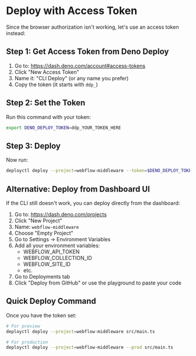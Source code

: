 # Deploy with Access Token

Since the browser authorization isn't working, let's use an access token instead:

## Step 1: Get Access Token from Deno Deploy

1. Go to: https://dash.deno.com/account#access-tokens
2. Click "New Access Token"
3. Name it: "CLI Deploy" (or any name you prefer)
4. Copy the token (it starts with `ddp_`)

## Step 2: Set the Token

Run this command with your token:
```bash
export DENO_DEPLOY_TOKEN=ddp_YOUR_TOKEN_HERE
```

## Step 3: Deploy

Now run:
```bash
deployctl deploy --project=webflow-middleware --token=$DENO_DEPLOY_TOKEN src/main.ts
```

## Alternative: Deploy from Dashboard UI

If the CLI still doesn't work, you can deploy directly from the dashboard:

1. Go to: https://dash.deno.com/projects
2. Click "New Project"
3. Name: `webflow-middleware`
4. Choose "Empty Project"
5. Go to Settings → Environment Variables
6. Add all your environment variables:
   - WEBFLOW_API_TOKEN
   - WEBFLOW_COLLECTION_ID
   - WEBFLOW_SITE_ID
   - etc.
7. Go to Deployments tab
8. Click "Deploy from GitHub" or use the playground to paste your code

## Quick Deploy Command

Once you have the token set:
```bash
# For preview
deployctl deploy --project=webflow-middleware src/main.ts

# For production
deployctl deploy --project=webflow-middleware --prod src/main.ts
```